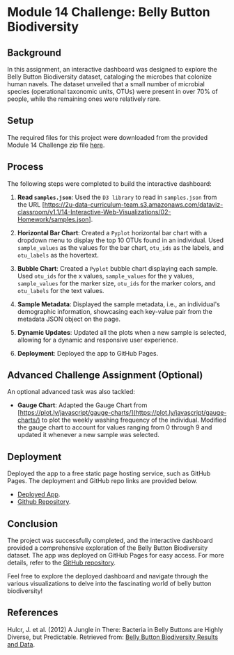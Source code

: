 # Module 14 Challenge: Belly Button Biodiversity

## Background

In this assignment, an interactive dashboard was designed to explore the Belly Button Biodiversity dataset, cataloging the microbes that colonize human navels. The dataset unveiled that a small number of microbial species (operational taxonomic units, OTUs) were present in over 70% of people, while the remaining ones were relatively rare.

## Setup

The required files for this project were downloaded from the provided Module 14 Challenge zip file [here](https://static.bc-edx.com/data/dl-1-2/m14/lms/starter/Starter_Code.zip).

## Process

The following steps were completed to build the interactive dashboard:

1. **Read `samples.json`**: Used the `D3 library` to read in `samples.json` from the URL [https://2u-data-curriculum-team.s3.amazonaws.com/dataviz-classroom/v1.1/14-Interactive-Web-Visualizations/02-Homework/samples.json].

2. **Horizontal Bar Chart**: Created a `Pyplot` horizontal bar chart with a dropdown menu to display the top 10 OTUs found in an individual. Used `sample_values` as the values for the bar chart, `otu_ids` as the labels, and `otu_labels` as the hovertext.

3. **Bubble Chart**: Created a `Pyplot` bubble chart displaying each sample. Used `otu_ids` for the x values, `sample_values` for the y values, `sample_values` for the marker size, `otu_ids` for the marker colors, and `otu_labels` for the text values.

4. **Sample Metadata**: Displayed the sample metadata, i.e., an individual's demographic information, showcasing each key-value pair from the metadata JSON object on the page.

5. **Dynamic Updates**: Updated all the plots when a new sample is selected, allowing for a dynamic and responsive user experience.

6. **Deployment**: Deployed the app to GitHub Pages.

## Advanced Challenge Assignment (Optional)

An optional advanced task was also tackled:

- **Gauge Chart**: Adapted the Gauge Chart from [https://plot.ly/javascript/gauge-charts/](https://plot.ly/javascript/gauge-charts/) to plot the weekly washing frequency of the individual. Modified the gauge chart to account for values ranging from 0 through 9 and updated it whenever a new sample was selected.

## Deployment

Deployed the app to a free static page hosting service, such as GitHub Pages. The deployment and GitHub repo links are provided below.
- [Deployed App](https://imnana18.github.io/belly-button-challenge/).
- [Github Repository](https://github.com/imnana18/belly-button-challenge). 

## Conclusion

The project was successfully completed, and the interactive dashboard provided a comprehensive exploration of the Belly Button Biodiversity dataset. The app was deployed on GitHub Pages for easy access. For more details, refer to the [GitHub repository](https://github.com/imnana18/belly-button-challenge).

Feel free to explore the deployed dashboard and navigate through the various visualizations to delve into the fascinating world of belly button biodiversity!

## References

Hulcr, J. et al. (2012) A Jungle in There: Bacteria in Belly Buttons are Highly Diverse, but Predictable. Retrieved from: [Belly Button Biodiversity Results and Data](http://robdunnlab.com/projects/belly-button-biodiversity/results-and-data/).
